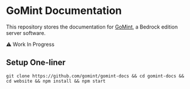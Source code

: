 # GoMint Documentation

This repository stores the documentation for [GoMint](https://github.com/gomint/gomint), a Bedrock edition server software.

⚠ Work In Progress

## Setup One-liner

```
git clone https://github.com/gomint/gomint-docs && cd gomint-docs && cd website && npm install && npm start
```
